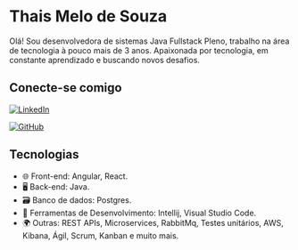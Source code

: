 # Thais Melo de Souza

 Olá! Sou desenvolvedora de sistemas Java Fullstack Pleno, trabalho na área de tecnologia à pouco mais de 3 anos. Apaixonada por tecnologia, em constante aprendizado e buscando novos desafios.

## Conecte-se comigo
[![LinkedIn](https://img.shields.io/badge/LinkedIn-000?style=for-the-badge&logo=linkedin&logoColor=0E76A8)](www.linkedin.com/in/thais-melo-de-souza)

[![GitHub](https://img.shields.io/badge/GitHub-000?style=for-the-badge&logo=GitHub&logoColor=0E76A8)](https://github.com/thaisouza30)

## Tecnologias

- 🌐 Front-end: Angular, React.
- 🖥️ Back-end: Java.
- 🗃️ Banco de dados: Postgres.
- 🧰 Ferramentas de Desenvolvimento: Intellij, Visual Studio Code.
- 🌍 Outras: REST APIs, Microservices, RabbitMq, Testes unitários, AWS, Kibana, Ágil, Scrum, Kanban e muito mais.
